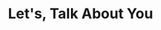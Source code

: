 ---
title: "Let's, Talk About You"
description: "All about Mobile Developement: Swift, Xcode, iOS, Flutter... If you like the world of software development, maybe here you will find what you are looking for."
layout: "contact"
draft: false
---